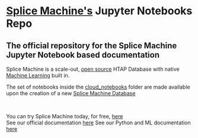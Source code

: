 # [Splice Machine's](https://www.splicemachine.com) Jupyter Notebooks Repo
## The official repository for the Splice Machine Jupyter Notebook based documentation

Splice Machine is a scale-out, [open source](https://github.com/splicemachine/spliceengine) HTAP
Database with native [Machine Learning](https://splicemachine.com/solutions/data-scientists/) built in.

The set of notebooks inside the [cloud_notebooks](https://github.com/splicemachine/jupyter-notebooks/tree/master/cloud_notebooks)
folder are made available upon the creation of a new [Splice Machine Database](https://cloud.splicemachine.io/register?utm_source=jupytergithub&utm_medium=header&utm_campaign=sandbox)

<br>

You can try Splice Machine today, for free, [here](https://cloud.splicemachine.io/register?utm_source=jupytergithub&utm_medium=header&utm_campaign=sandbox)<br>
See our official documentation [here](https://doc.splicemachine.com/)
See our Python and ML documentation [here](https://pysplice.readthedocs.io/en/latest/)

